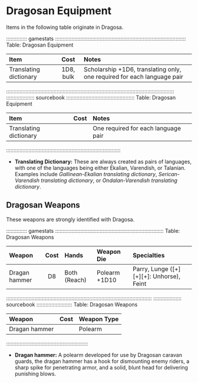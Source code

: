 # Dragosan Equipment

Items in the following table originate in Dragosa.

:::::::::::::: gamestats ::::::::::::::::::::::::::::::::::::::::::::::::::::::::::::::::::::::::::::::::::::::::
Table: Dragosan Equipment

| Item                    | Cost      | Notes                                                                   |
| :---------------------- | :-------: | :---------------------------------------------------------------------- |
| Translating dictionary  | 1D8, bulk | Scholarship +1D6, translating only, one required for each language pair |
:::::::::::::::::::::::::::::::::::::::::::::::::::::::::::::::::::::::::::::::::::::::::::::::::::::::::::::::::
::::::::::::::::::: sourcebook ::::::::::::::::::::::::::::::::::::::::::::::
Table: Dragosan Equipment

| Item                    | Cost      | Notes                               |
| :---------------------- | :-------: | :---------------------------------- |
| Translating dictionary  |           | One required for each language pair |
:::::::::::::::::::::::::::::::::::::::::::::::::::::::::::::::::::::::::::::

  - **Translating Dictionary:** These are always created as pairs of languages, with one of the languages
    being either Ekalian, Varendish, or Talanian. Examples include *Gallinean-Ekalian translating dictionary*, 
    *Serican-Varendish translating dictionary*, or *Ondalan-Varendish translating dictionary*.

## Dragosan Weapons

These weapons are strongly identified with Dragosa.

:::::::::::::: gamestats :::::::::::::::::::::::::::::::::::::::::::::::::::::::::::::::::::::::::
Table: Dragosan Weapons

| Weapon        | Cost | Hands        | Weapon Die    | Specialties                              |
| :------------ | :--: | :----------- | :------------ | :--------------------------------------- |
| Dragan hammer | D8   | Both (Reach) | Polearm +1D10 | Parry, Lunge ([+][+][+]: Unhorse), Feint |
::::::::::::::::::::::::::::::::::::::::::::::::::::::::::::::::::::::::::::::::::::::::::::::::::
::::::::::::::::::: sourcebook ::::::::::::::::::::::::
Table: Dragosan Weapons

| Weapon        | Cost        | Weapon Type           |
| :------------ | :---------: | :-------------------- |
| Dragan hammer |             | Polearm               |
:::::::::::::::::::::::::::::::::::::::::::::::::::::::

  - **Dragan hammer:** A polearm developed for use by Dragosan caravan guards, the dragan hammer has a hook for dismounting
    enemy riders, a sharp spike for penetrating armor, and a solid, blunt head for delivering punishing blows.


